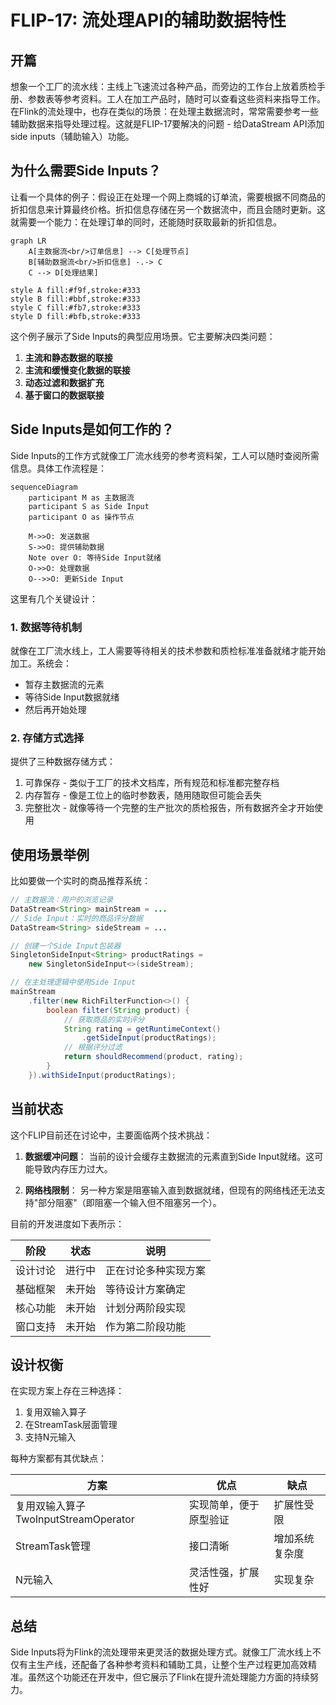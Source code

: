 # FLIP-17: 流处理API的辅助数据特性

## 开篇

想象一个工厂的流水线：主线上飞速流过各种产品，而旁边的工作台上放着质检手册、参数表等参考资料。工人在加工产品时，随时可以查看这些资料来指导工作。在Flink的流处理中，也存在类似的场景：在处理主数据流时，常常需要参考一些辅助数据来指导处理过程。这就是FLIP-17要解决的问题 - 给DataStream API添加side inputs（辅助输入）功能。

## 为什么需要Side Inputs？

让看一个具体的例子：假设正在处理一个网上商城的订单流，需要根据不同商品的折扣信息来计算最终价格。折扣信息存储在另一个数据流中，而且会随时更新。这就需要一个能力：在处理订单的同时，还能随时获取最新的折扣信息。

```mermaid
graph LR
    A[主数据流<br/>订单信息] --> C[处理节点]
    B[辅助数据流<br/>折扣信息] -.-> C
    C --> D[处理结果]
    
style A fill:#f9f,stroke:#333
style B fill:#bbf,stroke:#333
style C fill:#fb7,stroke:#333
style D fill:#bfb,stroke:#333
```

这个例子展示了Side Inputs的典型应用场景。它主要解决四类问题：

1. **主流和静态数据的联接**
2. **主流和缓慢变化数据的联接**
3. **动态过滤和数据扩充**
4. **基于窗口的数据联接**

## Side Inputs是如何工作的？

Side Inputs的工作方式就像工厂流水线旁的参考资料架，工人可以随时查阅所需信息。具体工作流程是：

```mermaid
sequenceDiagram
    participant M as 主数据流
    participant S as Side Input
    participant O as 操作节点
    
    M->>O: 发送数据
    S->>O: 提供辅助数据
    Note over O: 等待Side Input就绪
    O->>O: 处理数据
    O-->>O: 更新Side Input
```

这里有几个关键设计：

### 1. 数据等待机制

就像在工厂流水线上，工人需要等待相关的技术参数和质检标准准备就绪才能开始加工。系统会：
- 暂存主数据流的元素
- 等待Side Input数据就绪
- 然后再开始处理

### 2. 存储方式选择

提供了三种数据存储方式：
1. 可靠保存 - 类似于工厂的技术文档库，所有规范和标准都完整存档
2. 内存暂存 - 像是工位上的临时参数表，随用随取但可能会丢失
3. 完整批次 - 就像等待一个完整的生产批次的质检报告，所有数据齐全才开始使用

## 使用场景举例

比如要做一个实时的商品推荐系统：

```java
// 主数据流：用户的浏览记录
DataStream<String> mainStream = ...
// Side Input：实时的商品评分数据
DataStream<String> sideStream = ...

// 创建一个Side Input包装器
SingletonSideInput<String> productRatings = 
    new SingletonSideInput<>(sideStream);

// 在主处理逻辑中使用Side Input
mainStream
    .filter(new RichFilterFunction<>() {
        boolean filter(String product) {
            // 获取商品的实时评分
            String rating = getRuntimeContext()
                .getSideInput(productRatings);
            // 根据评分过滤
            return shouldRecommend(product, rating);
        }
    }).withSideInput(productRatings);
```

## 当前状态

这个FLIP目前还在讨论中，主要面临两个技术挑战：

1. **数据缓冲问题**：
当前的设计会缓存主数据流的元素直到Side Input就绪。这可能导致内存压力过大。

2. **网络栈限制**：
另一种方案是阻塞输入直到数据就绪，但现有的网络栈还无法支持"部分阻塞"（即阻塞一个输入但不阻塞另一个）。

目前的开发进度如下表所示：

| 阶段 | 状态 | 说明 |
|------|------|------|
| 设计讨论 | 进行中 | 正在讨论多种实现方案 |
| 基础框架 | 未开始 | 等待设计方案确定 |
| 核心功能 | 未开始 | 计划分两阶段实现 |
| 窗口支持 | 未开始 | 作为第二阶段功能 |

## 设计权衡

在实现方案上存在三种选择：

1. 复用双输入算子
2. 在StreamTask层面管理
3. 支持N元输入

每种方案都有其优缺点：

| 方案 | 优点 | 缺点 |
|------|------|------|
| 复用双输入算子 TwoInputStreamOperator | 实现简单，便于原型验证 | 扩展性受限 |
| StreamTask管理 | 接口清晰 | 增加系统复杂度 |
| N元输入 | 灵活性强，扩展性好 | 实现复杂 |

## 总结

Side Inputs将为Flink的流处理带来更灵活的数据处理方式。就像工厂流水线上不仅有主生产线，还配备了各种参考资料和辅助工具，让整个生产过程更加高效精准。虽然这个功能还在开发中，但它展示了Flink在提升流处理能力方面的持续努力。
